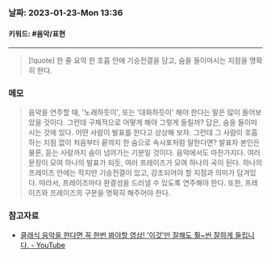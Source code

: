 ### 날짜:  2023-01-23-Mon 13:36
#### 키워드: #음악/표현
-----
>[!quote]  한 줄 요약
>한 호흡 안에 기승전결을 담고, 숨을 들이마시는 지점을 명확히 한다.

### 메모

> 음악을 연주할 때, '노래하듯이', 또는 '대화하듯이' 해야 한다는 말은 많이 들어보았을 것이다. 그런데 구체적으로 어떻게 해야 그렇게 들릴까?
> 답은, 숨을 들이마시는 것에 있다. 어떤 사람이 발표를 한다고 상상해 보자. 그런데 그 사람이 호흡하는 지점 없이 처음부터 끝까지 한 숨으로 속사포처럼 말한다면? 발표자 본인은 물론, 듣는 사람까지 숨이 넘어가는 기분일 것이다. 음악에서도 마찬가지다. 여러 문장이 모여 하나의 발표가 되듯, 여러 프레이즈가 모여 하나의 곡이 된다. 하나의 프레이즈 안에는 작지만 기승전결이 있고, 강조되어야 할 지점과 의미가 담겨있다.
> 따라서, 프레이즈마다 완결성을 드러낼 수 있도록 연주해야 한다. 또한, 프레이즈와 프레이즈의 구분을 명확히 해주어야 한다.

### 참고자료
- [클래식 음악을 한다면 꼭 한번 봐야할 영상! '이것'만 잘해도 훨\~씬 잘하게 들립니다. - YouTube](https://youtu.be/DAag7RMqJH0)